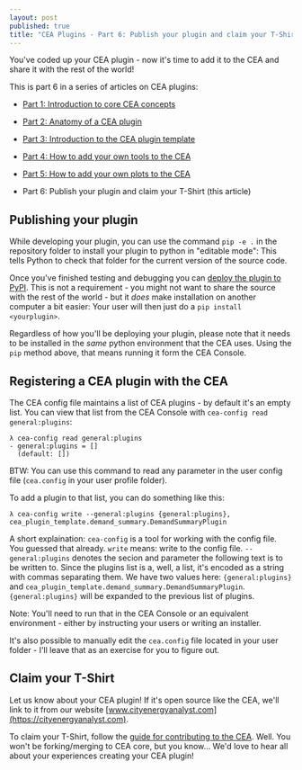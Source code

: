 ```yaml
---
layout: post
published: true
title: "CEA Plugins - Part 6: Publish your plugin and claim your T-Shirt"
---
```


You've coded up your CEA plugin - now it's time to add it to the CEA and share it with the rest of the world!

<!--more-->

This is part 6 in a series of articles on CEA plugins:

- [Part 1: Introduction to core CEA concepts](/cea-plugins-part-1)

- [Part 2: Anatomy of a CEA plugin](/cea-plugins-part-2) 

- [Part 3: Introduction to the CEA plugin template](/cea-plugins-part-3) 

- [Part 4: How to add your own tools to the CEA ](/cea-plugins-part-4)

- [Part 5: How to add your own plots to the CEA](/cea-plugins-part-5)

- Part 6: Publish your plugin and claim your T-Shirt (this article)

## Publishing your plugin

While developing your plugin, you can use the command `pip -e .` in the repository folder to install your plugin to python in "editable mode": This tells Python to check that folder for the current version of the source code.

Once you've finished testing and debugging you can [deploy the plugin to PyPI](https://realpython.com/pypi-publish-python-package/). This is not a requirement - you might not want to share the source with the rest of the world - but it _does_ make installation on another computer a bit easier: Your user will then just do a `pip install <yourplugin>`.

Regardless of how you'll be deploying your plugin, please note that it needs to be installed in the _same_ python environment that the CEA uses. Using the `pip` method above, that means running it form the CEA Console.

## Registering a CEA plugin with the CEA

The CEA config file maintains a list of CEA plugins - by default it's an empty list. You can view that list from the CEA Console with `cea-config read general:plugins`:

```
λ cea-config read general:plugins
- general:plugins = []
  (default: [])
```

BTW: You can use this command to read any parameter in the user config file (`cea.config` in your user profile folder).

To add a plugin to that list, you can do something like this:

```
λ cea-config write --general:plugins {general:plugins}, cea_plugin_template.demand_summary.DemandSummaryPlugin
```

A short explaination: `cea-config` is a tool for working with the config file. You guessed that already. `write` means: write to the config file. `--general:plugins` denotes the secion and parameter the following text is to be written to. Since the plugins list is a, well, a list, it's encoded as a string with commas separating them. We have two values here: `{general:plugins}` and `cea_plugin_template.demand_summary.DemandSummaryPlugin`. `{general:plugins}` will be expanded to the previous list of plugins.

Note: You'll need to run that in the CEA Console or an equivalent environment - either by instructing your users or writing an installer.

It's also possible to manually edit the `cea.config` file located in your user folder - I'll leave that as an exercise for you to figure out.

## Claim your T-Shirt

Let us know about your CEA plugin! If it's open source like the CEA, we'll link to it from our website [www.cityenergyanalyst.com](https://cityenergyanalyst.com).

To claim your T-Shirt, follow the [guide for contributing to the CEA](https://city-energy-analyst.readthedocs.io/en/latest/how-to-contribute.html#step-7-claim-your-cea-t-shirt). Well. You won't be forking/merging to CEA core, but you know... We'd love to hear all about your experiences creating your CEA plugin!
